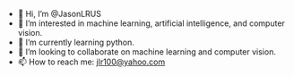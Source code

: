 - 👋 Hi, I’m @JasonLRUS
- 👀 I’m interested in machine learning, artificial intelligence, and computer vision.
- 🌱 I’m currently learning python.
- 💞️ I’m looking to collaborate on machine learning and computer vision.
- 📫 How to reach me: jlr100@yahoo.com

<!---
JasonLRUS/JasonLRUS is a ✨ special ✨ repository because its `README.md` (this file) appears on your GitHub profile.
You can click the Preview link to take a look at your changes.
--->
